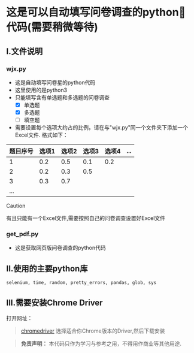 # 这是可以自动填写问卷调查的python🐍代码(需要稍微等待)
## I.文件说明
### wjx.py
* 这是自动填写问卷星的python代码
* 这里使用的是python3
* 只能填写含有单选题和多选题的问卷调查
    - [x] 单选题
    - [x] 多选题
    - [ ] 填空题
* 需要设置每个选项大约占的比例，请在与"wjx.py"同一个文件夹下添加一个Excel文件.
格式如下：

|题目序号| 选项1 | 选项2 | 选项3 | 选项4 | ...|
|---|---|---|---|---|---|
| 1 | 0.2 | 0.5 | 0.1 | 0.2 |
| 2 | 0.2 | 0.3 | 0.5 |
| 3 | 0.3 | 0.7 |
| ... |

> [!CAUTION]
> 有且只能有一个Excel文件,需要按照自己的问卷调查设置好Excel文件

### get_pdf.py
* 这是获取网页版问卷调查的python代码

## II.使用的主要python库
```
selenium, time, random, pretty_errors, pandas, glob, sys
```

## III.需要安装Chrome Driver
打开网址：
> [chromedriver](https://googlechromelabs.github.io/chrome-for-testing/#canary)
选择适合你Chrome版本的Driver,然后下载安装

> **免责声明：**
> 本代码只作为学习与参考之用，不得用作商业等其他用途.
